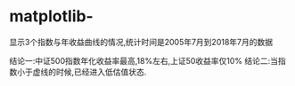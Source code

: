 # matplotlib-

显示3个指数与年收益曲线的情况,统计时间是2005年7月到2018年7月的数据

结论一:中证500指数年化收益率最高,18%左右,上证50收益率仅10%
结论二:当指数小于虚线的时候,已经进入低估值状态.

